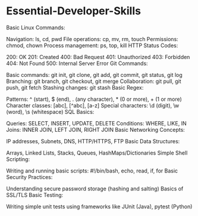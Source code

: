 # Essential-Developer-Skills
Basic Linux Commands:

Navigation: ls, cd, pwd
File operations: cp, mv, rm, touch
Permissions: chmod, chown
Process management: ps, top, kill
HTTP Status Codes:

200: OK
201: Created
400: Bad Request
401: Unauthorized
403: Forbidden
404: Not Found
500: Internal Server Error
Git Commands:

Basic commands: git init, git clone, git add, git commit, git status, git log
Branching: git branch, git checkout, git merge
Collaboration: git pull, git push, git fetch
Stashing changes: git stash
Basic Regex:

Patterns: ^ (start), $ (end), . (any character), * (0 or more), + (1 or more)
Character classes: [abc], [^abc], [a-z]
Special characters: \d (digit), \w (word), \s (whitespace)
SQL Basics:

Queries: SELECT, INSERT, UPDATE, DELETE
Conditions: WHERE, LIKE, IN
Joins: INNER JOIN, LEFT JOIN, RIGHT JOIN
Basic Networking Concepts:

IP addresses, Subnets, DNS, HTTP/HTTPS, FTP
Basic Data Structures:

Arrays, Linked Lists, Stacks, Queues, HashMaps/Dictionaries
Simple Shell Scripting:

Writing and running basic scripts: #!/bin/bash, echo, read, if, for
Basic Security Practices:

Understanding secure password storage (hashing and salting)
Basics of SSL/TLS
Basic Testing:

Writing simple unit tests using frameworks like JUnit (Java), pytest (Python)

